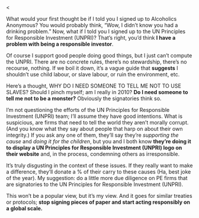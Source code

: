 <<p>What would your first thought be if I told you I signed up to Alcoholics Anonymous? You would probably think, &#8220;Wow, I didn&#8217;t know you had a drinking problem.&#8221; Now, what if I told you I signed up to the UN Principles for Responsible Investment (UNPRI)? That&#8217;s right, you&#8217;d think <strong>I have a problem with being a responsible investor</strong>.</p><p>Of course I support good people doing good things, but I just can&#8217;t compute the UNPRI. There are no concrete rules, there&#8217;s no stewardship, there&#8217;s no recourse, nothing. If we boil it down, it&#8217;s a vague guide that <strong>suggests</strong> I shouldn&#8217;t use child labour, or slave labour, or ruin the environment, etc.</p><p>Here&#8217;s a thought, WHY DO I NEED SOMEONE TO TELL ME NOT TO USE SLAVES? Should I pinch myself; am I really in 2010? <strong>Do I need someone to tell me not to be a monster?</strong> Obviously the signatories think so.</p><p>I&#8217;m not questioning the efforts of the UN Principles for Responsible Investment (UNPRI) team; I&#8217;ll assume they have good intentions. What is suspicious, are firms that need to tell the world they aren&#8217;t morally corrupt. (And you know what they say about people that harp on about their own integrity.) If you ask any one of them, they&#8217;ll say they&#8217;re <em>supporting the caus</em><em>e</em> and <em>doing it for the children</em>, but you and I both know<strong> they&#8217;re doing it to display a UN Principles for Responsible Investment (UNPRI) logo on their website</strong> and, in the process, condemning others as irresponsible.</p><p>It&#8217;s truly disgusting in the context of these issues. If they really want to make a difference, they&#8217;ll donate a % of their carry to these causes (Ha, best joke of the year). My suggestion: do a little more due diligence on PE firms that are signatories to the UN Principles for Responsible Investment (UNPRI).</p><p>This won&#8217;t be a popular view, but it&#8217;s my view. And it goes for similar treaties or protocols; <strong>stop signing pieces of paper and start acting responsibly on a global scale. </strong></p>
